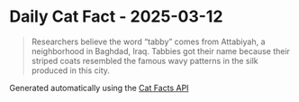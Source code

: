# Daily Cat Fact - 2025-03-12

> Researchers believe the word “tabby” comes from Attabiyah, a neighborhood in Baghdad, Iraq. Tabbies got their name because their striped coats resembled the famous wavy patterns in the silk produced in this city.

Generated automatically using the [Cat Facts API](https://catfact.ninja)
